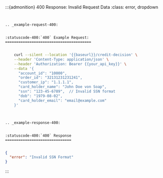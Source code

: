 


:::{admonition} 400 Response: Invalid Request Data
:class: error, dropdown



```{eval-rst}


.. _example-request-400:


:statuscode-400:`400` Example Request:
=======================================

```

```bash

    curl --silent --location '{{baseurl}}/credit-decision' \
    --header 'Content-Type: application/json' \
    --header 'Authorization: Bearer {{your_api_key}}' \
    --data '{
      "account_id": "10000",
      "order_id": "32131231231241",
      "customer_ip": "1.1.1.1",
      "card_holder_name": "John Doe von Soap",
      "ssn": "123-45-6789",  // Invalid SSN format
      "dob": "1979-08-02",
      "card_holder_email": "email@example.com"
    }'

```

```{eval-rst}


.. _example-response-400:


:statuscode-400:`400` Response
==============================


```

```json
{
  "error": "Invalid SSN Format"
}
```



:::
